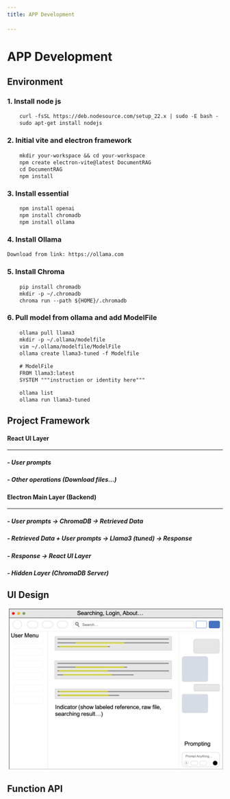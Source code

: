 ```yaml
---
title: APP Development

---
```


APP Development
===
Environment
---
### 1. Install node js

```
    curl -fsSL https://deb.nodesource.com/setup_22.x | sudo -E bash -
    sudo apt-get install nodejs
```

### 2. Initial vite and electron framework

```
    mkdir your-workspace && cd your-workspace
    npm create electron-vite@latest DocumentRAG
    cd DocumentRAG
    npm install
```

### 3. Install essential

``` 
    npm install openai
    npm install chromadb
    npm install ollama
```

### 4. Install Ollama

    Download from link: https://ollama.com

### 5. Install Chroma
    
```
    pip install chromadb
    mkdir -p ~/.chromadb
    chroma run --path ${HOME}/.chromadb
```

### 6. Pull model from ollama and add ModelFile

```
    ollama pull llama3
    mkdir -p ~/.ollama/modelfile
    vim ~/.ollama/modelfile/ModelFile
    ollama create llama3-tuned -f Modelfile
```

``` ModelFile
    # ModelFile
    FROM llama3:latest
    SYSTEM """instruction or identity here"""
```

```
    ollama list
    ollama run llama3-tuned
```

Project Framework
---

#### React UI Layer
___
##### - User prompts
##### - Other operations (Download files...)

#### Electron Main Layer (Backend)
---
##### - User prompts -> ChromaDB -> Retrieved Data
##### - Retrieved Data + User prompts -> Llama3 (tuned) -> Response
##### - Response -> React UI Layer
##### - Hidden Layer (ChromaDB Server)

UI Design
---

![alt text](./figures/Layout.png "Layout")

Function API
---


